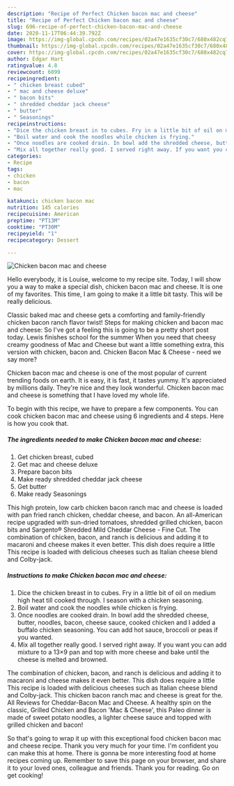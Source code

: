 ```yaml
---
description: "Recipe of Perfect Chicken bacon mac and cheese"
title: "Recipe of Perfect Chicken bacon mac and cheese"
slug: 696-recipe-of-perfect-chicken-bacon-mac-and-cheese
date: 2020-11-17T06:44:39.792Z
image: https://img-global.cpcdn.com/recipes/02a47e1635cf30c7/680x482cq70/chicken-bacon-mac-and-cheese-recipe-main-photo.jpg
thumbnail: https://img-global.cpcdn.com/recipes/02a47e1635cf30c7/680x482cq70/chicken-bacon-mac-and-cheese-recipe-main-photo.jpg
cover: https://img-global.cpcdn.com/recipes/02a47e1635cf30c7/680x482cq70/chicken-bacon-mac-and-cheese-recipe-main-photo.jpg
author: Edgar Hart
ratingvalue: 4.8
reviewcount: 6099
recipeingredient:
- " chicken breast cubed"
- " mac and cheese deluxe"
- " bacon bits"
- " shredded cheddar jack cheese"
- " butter"
- " Seasonings"
recipeinstructions:
- "Dice the chicken breast in to cubes. Fry in a little bit of oil on medium high heat till cooked through. I season with a chicken seasoning."
- "Boil water and cook the noodles while chicken is frying."
- "Once noodles are cooked drain. In bowl add the shredded cheese, butter, noodles, bacon, cheese sauce, cooked chicken and I added a buffalo chicken seasoning. You can add hot sauce, broccoli or peas if you wanted."
- "Mix all together really good. I served right away. If you want you can add mixture to a 13×9 pan and top with more cheese and bake until the cheese is melted and browned."
categories:
- Recipe
tags:
- chicken
- bacon
- mac

katakunci: chicken bacon mac 
nutrition: 145 calories
recipecuisine: American
preptime: "PT13M"
cooktime: "PT30M"
recipeyield: "1"
recipecategory: Dessert

---
```



![Chicken bacon mac and cheese](https://img-global.cpcdn.com/recipes/02a47e1635cf30c7/680x482cq70/chicken-bacon-mac-and-cheese-recipe-main-photo.jpg)

Hello everybody, it is Louise, welcome to my recipe site. Today, I will show you a way to make a special dish, chicken bacon mac and cheese. It is one of my favorites. This time, I am going to make it a little bit tasty. This will be really delicious.

Classic baked mac and cheese gets a comforting and family-friendly chicken bacon ranch flavor twist! Steps for making chicken and bacon mac and cheese: So I&#39;ve got a feeling this is going to be a pretty short post today. Lewis finishes school for the summer When you need that cheesy creamy goodness of Mac and Cheese but want a little something extra, this version with chicken, bacon and. Chicken Bacon Mac &amp; Cheese - need we say more?

Chicken bacon mac and cheese is one of the most popular of current trending foods on earth. It is easy, it is fast, it tastes yummy. It's appreciated by millions daily. They're nice and they look wonderful. Chicken bacon mac and cheese is something that I have loved my whole life.


To begin with this recipe, we have to prepare a few components. You can cook chicken bacon mac and cheese using 6 ingredients and 4 steps. Here is how you cook that.

<!--inarticleads1-->

##### The ingredients needed to make Chicken bacon mac and cheese:

1. Get  chicken breast, cubed
1. Get  mac and cheese deluxe
1. Prepare  bacon bits
1. Make ready  shredded cheddar jack cheese
1. Get  butter
1. Make ready  Seasonings


This high protein, low carb chicken bacon ranch mac and cheese is loaded with pan fried ranch chicken, cheddar cheese, and bacon. An all-American recipe upgraded with sun-dried tomatoes, shredded grilled chicken, bacon bits and Sargento® Shredded Mild Cheddar Cheese - Fine Cut. The combination of chicken, bacon, and ranch is delicious and adding it to macaroni and cheese makes it even better. This dish does require a little This recipe is loaded with delicious cheeses such as Italian cheese blend and Colby-jack. 

<!--inarticleads2-->

##### Instructions to make Chicken bacon mac and cheese:

1. Dice the chicken breast in to cubes. Fry in a little bit of oil on medium high heat till cooked through. I season with a chicken seasoning.
1. Boil water and cook the noodles while chicken is frying.
1. Once noodles are cooked drain. In bowl add the shredded cheese, butter, noodles, bacon, cheese sauce, cooked chicken and I added a buffalo chicken seasoning. You can add hot sauce, broccoli or peas if you wanted.
1. Mix all together really good. I served right away. If you want you can add mixture to a 13×9 pan and top with more cheese and bake until the cheese is melted and browned.


The combination of chicken, bacon, and ranch is delicious and adding it to macaroni and cheese makes it even better. This dish does require a little This recipe is loaded with delicious cheeses such as Italian cheese blend and Colby-jack. This chicken bacon ranch mac and cheese is great for the. All Reviews for Cheddar-Bacon Mac and Cheese. A healthy spin on the classic, Grilled Chicken and Bacon &#39;Mac &amp; Cheese&#39;, this Paleo dinner is made of sweet potato noodles, a lighter cheese sauce and topped with grilled chicken and bacon! 

So that's going to wrap it up with this exceptional food chicken bacon mac and cheese recipe. Thank you very much for your time. I'm confident you can make this at home. There is gonna be more interesting food at home recipes coming up. Remember to save this page on your browser, and share it to your loved ones, colleague and friends. Thank you for reading. Go on get cooking!
